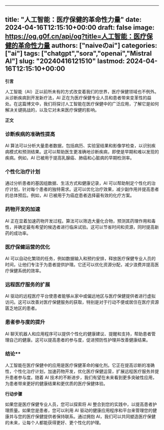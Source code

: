 
---
title: "人工智能：医疗保健的革命性力量"
date: 2024-04-16T12:15:10+00:00
draft: false
image: https://og.g0f.cn/api/og?title=人工智能：医疗保健的革命性力量
authors: ["naiveのai"]
categories: ["ai"]
tags: ["chatgpt","sora","openai","Mistral AI"]
slug: "20240416121510"
lastmod: 2024-04-16T12:15:10+00:00
---
**引言**

人工智能（AI）正以前所未有的方式改变着我们的世界，医疗保健领域也不例外。从诊断疾病到开发新疗法，AI 正在为医疗保健专业人员和患者带来变革性的益处。在这篇博文中，我们将探讨人工智能在医疗保健中的广泛应用，了解它是如何解决关键挑战的，以及它对未来医疗保健的影响。

**正文**

### 诊断疾病的准确性提高

AI 算法可以分析大量患者数据，包括病历、实验室结果和影像学检查，以识别疾病模式和预测结果。这可以帮助医生更准确地诊断疾病，即使是早期和难以发现的疾病。例如，AI 已被用于提高乳腺癌、肺癌和心脏病的早期检测率。

### 个性化治疗计划

通过分析患者的基因组数据、生活方式和健康记录，AI 可以帮助制定个性化的治疗计划，针对每个患者的独特需求。这可以优化治疗效果，减少副作用并提高患者的总体预后。例如，AI 已被用于为癌症患者选择最有效的化疗方案。

### 药物开发的加速

AI 正在显着加速药物开发过程。算法可以筛选大量化合物，预测其药理作用和毒性，并确定最有希望的候选者进行临床试验。这可以节省时间和资源，同时提高新药的成功率。

### 医疗保健运营的优化

AI 可以自动化繁琐的任务，例如数据输入和预约安排，释放医疗保健专业人员的时间，让他们专注于为患者提供护理。它还可以优化资源分配，减少浪费并提高医疗保健系统的效率。

### 远程医疗服务的扩展

AI 驱动的远程医疗平台使患者能够从家中或偏远地区与医疗保健提供者进行虚拟访问。这可以改善对医疗保健服务的获取，特别是对于行动不便或居住在医疗资源匮乏地区的患者。

### 患者参与度的提升

AI 聊天机器人和应用程序可以提供个性化的健康建议、提醒和支持，帮助患者管理自己的健康。这可以提高患者的参与度，促进预防性护理并改善健康结果。

### 结论**

人工智能在医疗保健中的应用是医疗保健革命的催化剂。它正在提高诊断的准确性，个性化治疗计划，加速药物开发，优化医疗保健运营，扩展远程医疗服务并提升患者参与度。随着 AI 技术的不断进步，我们有望在未来看到更多突破性应用，为患者带来更好的健康结果和更优质的医疗保健体验。

**行动步骤**

如果您是医疗保健专业人员，您可以探索将 AI 整合到您的实践中，以提高患者护理质量。如果您是患者，您可以利用 AI 驱动的健康应用程序和平台来管理您的健康并与您的医疗保健提供者保持联系。通过拥抱 AI，我们可以共同塑造医疗保健的未来，让每个人都能获得更好、更个性化的护理。